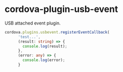 # cordova-plugin-usb-event
USB attached event plugin.

```ts
cordova.plugins.usbevent.registerEventCallback(
      'test...',
      (result: string) => {
        console.log(result);
      },
      (error: any) => {
        console.log(error);
      }
```